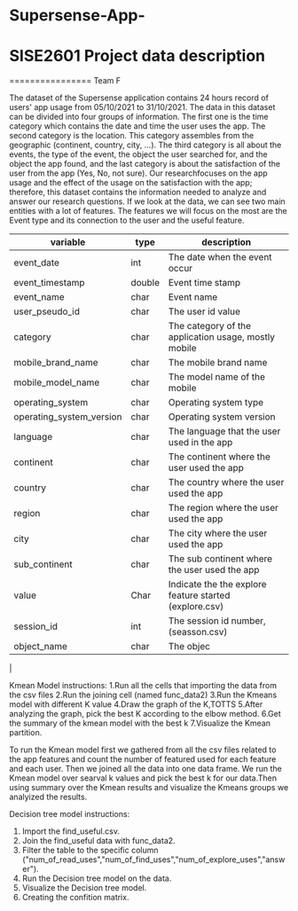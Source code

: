 # Supersense-App-
# SISE2601 Project data description
================
Team F

The dataset of the Supersense application contains 24 hours record of users' app usage from 05/10/2021 to 31/10/2021.
The data in this dataset can be divided into four groups of information. The first one is the time category which contains
the date and time the user uses the app. The second category is the location. This category assembles from the geographic
(continent, country, city, …). The third category is all about the events, the type of the event, the object the user 
searched for, and the object the app found, and the last category is about the satisfaction of the user from the app 
(Yes, No, not sure). Our researchfocuses on the app usage and the effect of the usage on the satisfaction with the app;
therefore, this dataset contains the information needed to analyze and answer our research questions. If we look at 
the data, we can see two main entities with a lot of features. The features we will focus on the most are the Event
type and its connection to the user and the useful feature.


| variable | type | description | 
| -------- | ---- | ---------- | 
| event_date| int | The date when the event occur |
| event_timestamp | double | Event time stamp |
| event_name | char | Event name |
| user_pseudo_id | char | The user id value|
| category | char | The category of the application usage, mostly mobile |
| mobile_brand_name | char | The mobile brand name |
| mobile_model_name | char | The model name of the mobile |
| operating_system | char | Operating system type |
| operating_system_version | char | Operating system version |
| language  | char | The language that the user used in the app|
| continent | char | The continent where the user used the app |
| country | char | The country where the user used the app |
| region | char | The region where the user used the app |
| city | char | The city where the user used the app |
| sub_continent | char | The sub continent where the user used the app |
| value  | Char | Indicate the the explore feature started (explore.csv)|
| session_id | int | The session id number,(seasson.csv) |
| object_name | char | The objec |
|



Kmean Model instructions:
1.Run all the cells that importing the data from the csv files
2.Run the joining cell (named func_data2)
3.Run the Kmeans model with different K value
4.Draw the graph of the K,TOTTS
5.After analyzing the graph, pick the best K according to the elbow method.
6.Get the summary of the kmean model with the best k
7.Visualize the Kmean partition.

To run the Kmean model first we gathered from all the csv files related to the app features and count the number of featured used for each feature and each user. Then we joined all the data into one data frame. We run the Kmean model over searval k values and pick the best k for our data.Then using summary over the Kmean results and visualize the Kmeans groups we analyized the results.


Decision tree model instructions:
1. Import the find_useful.csv.
2. Join the find_useful data with func_data2.
3. Filter the table to the specific column ("num_of_read_uses","num_of_find_uses","num_of_explore_uses","answer").
4. Run the Decision tree model on the data.
5. Visualize the Decision tree model.
6. Creating the confition matrix.
